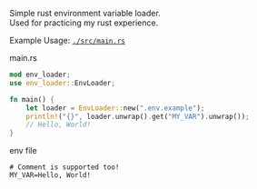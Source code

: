 Simple rust environment variable loader.  
Used for practicing my rust experience.  

Example Usage: [`./src/main.rs`](./src/main.rs)

main.rs
```rs
mod env_loader;
use env_loader::EnvLoader;

fn main() {
    let loader = EnvLoader::new(".env.example");
    println!("{}", loader.unwrap().get("MY_VAR").unwrap());
    // Hello, World!
}
```  

env file
```env
# Comment is supported too!
MY_VAR=Hello, World!
```
